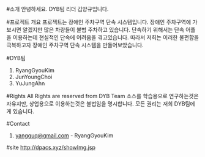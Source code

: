#소개
안녕하세요.
DYB팀 리더 김양규입니다.

#프로젝트 개요
프로젝트는 장애인 주차구역 단속 시스템입니다. 장애인 주차구역에 가보시면 알겠지만 많은 차량들이 불법 주차하고 있습니다. 
단속하기 위해서는 단속 어플을 이용하는데 현실적인 단속에 어려움을 겪고있습니다. 따라서 저희는 이러한 불편함을 극복하고자
장애인 주차구역 단속 시스템을 만들어보았습니다.

#DYB팀
1. RyangGyouKim
2. JunYoungChoi
3. YuJungAhn

#Rights
All Rights are reserved from DYB Team
소스를 학습용으로 연구하는것은 자유지만, 상업용으로 이용하는것은 불법임을 명시합니다.
모든 권리는 저희 DYB팀에게 있습니다.

#Contact
1. yangguq@gmail.com - RyangGyouKim

#site
http://dpacs.xyz/showImg.jsp

